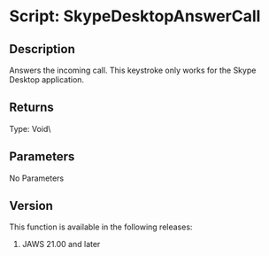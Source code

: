 # Script: SkypeDesktopAnswerCall

## Description

Answers the incoming call. This keystroke only works for the Skype
Desktop application.

## Returns

Type: Void\

## Parameters

No Parameters

## Version

This function is available in the following releases:

1.  JAWS 21.00 and later
